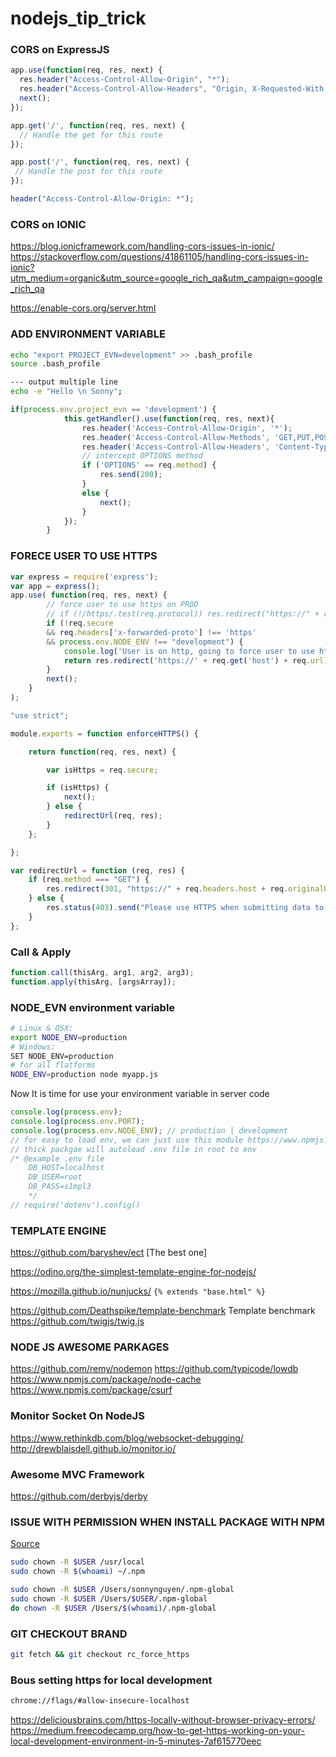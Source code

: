 # nodejs_tip_trick

### CORS on ExpressJS
```javascript
app.use(function(req, res, next) {
  res.header("Access-Control-Allow-Origin", "*");
  res.header("Access-Control-Allow-Headers", "Origin, X-Requested-With, Content-Type, Accept");
  next();
});

app.get('/', function(req, res, next) {
  // Handle the get for this route
});

app.post('/', function(req, res, next) {
 // Handle the post for this route
});

```
```php
header("Access-Control-Allow-Origin: *");
```
### CORS on IONIC
https://blog.ionicframework.com/handling-cors-issues-in-ionic/
https://stackoverflow.com/questions/41861105/handling-cors-issues-in-ionic?utm_medium=organic&utm_source=google_rich_qa&utm_campaign=google_rich_qa

https://enable-cors.org/server.html

### ADD ENVIRONMENT VARIABLE
```bash
echo "export PROJECT_EVN=development" >> .bash_profile
source .bash_profile

--- output multiple line
echo -e "Hello \n Sonny";
```

```js
if(process.env.project_evn == 'development') {
            this.getHandler().use(function(req, res, next){
                res.header('Access-Control-Allow-Origin', '*');
                res.header('Access-Control-Allow-Methods', 'GET,PUT,POST,DELETE,OPTIONS');
                res.header('Access-Control-Allow-Headers', 'Content-Type, Authorization, Content-Length, X-Requested-With');
                // intercept OPTIONS method
                if ('OPTIONS' == req.method) {
                    res.send(200);
                }
                else {
                    next();
                }
            });
        }

```
### FORECE USER TO USE HTTPS
```javascript
var express = require('express');
var app = express();
app.use( function(req, res, next) {
        // force user to use https on PROD
        // if (!/https/.test(req.protocol)) res.redirect("https://" + req.headers.host + req.url);
        if (!req.secure
        && req.headers['x-forwarded-proto'] !== 'https'
        && process.env.NODE_ENV !== "development") {
            console.log('User is on http, going to force user to use https!');
            return res.redirect('https://' + req.get('host') + req.url);
        }
        next();
    }
);

"use strict";

module.exports = function enforceHTTPS() {

	return function(req, res, next) {

		var isHttps = req.secure;

		if (isHttps) {
			next();
		} else {
			redirectUrl(req, res);
		}
	};

};

var redirectUrl = function (req, res) {
	if (req.method === "GET") {
		res.redirect(301, "https://" + req.headers.host + req.originalUrl);
	} else {
		res.status(403).send("Please use HTTPS when submitting data to this server.");
	}
};

```

### Call & Apply
```javascript
function.call(thisArg, arg1, arg2, arg3);
function.apply(thisArg, [argsArray]);
```
### NODE_EVN environment variable
```bash
# Linux & OSX:
export NODE_ENV=production
# Windows:
SET NODE_ENV=production
# for all flatforms
NODE_ENV=production node myapp.js
```
Now It is time for use your environment variable in server code
```javascript
console.log(process.env);
console.log(process.env.PORT);
console.log(process.env.NODE_ENV); // production | development
// for easy to load env, we can just use this module https://www.npmjs.com/package/dotenv
// thick packgae will autoload .env file in root to env
/* @example .env file
    DB_HOST=localhost
    DB_USER=root
    DB_PASS=s1mpl3
    */
// require('dotenv').config()
```
### TEMPLATE ENGINE

https://github.com/baryshev/ect [The best one]

https://odino.org/the-simplest-template-engine-for-nodejs/

https://mozilla.github.io/nunjucks/ `{% extends "base.html" %}`

https://github.com/Deathspike/template-benchmark Template benchmark
https://github.com/twigjs/twig.js

### NODE JS AWESOME PARKAGES
https://github.com/remy/nodemon
https://github.com/typicode/lowdb
https://www.npmjs.com/package/node-cache
https://www.npmjs.com/package/csurf

### Monitor Socket On NodeJS
https://www.rethinkdb.com/blog/websocket-debugging/
http://drewblaisdell.github.io/monitor.io/

### Awesome MVC Framework
https://github.com/derbyjs/derby


### ISSUE WITH PERMISSION WHEN INSTALL PACKAGE WITH NPM
<a href="https://docs.npmjs.com/getting-started/fixing-npm-permissions" target="_blank">Source</a>
```bash
sudo chown -R $USER /usr/local
sudo chown -R $(whoami) ~/.npm

sudo chown -R $USER /Users/sonnynguyen/.npm-global
sudo chown -R $USER /Users/$USER/.npm-global
do chown -R $USER /Users/$(whoami)/.npm-global
```
### GIT CHECKOUT BRAND
```bash
git fetch && git checkout rc_force_https
```
### Bous setting https for local development
```bash
chrome://flags/#allow-insecure-localhost
```
https://deliciousbrains.com/https-locally-without-browser-privacy-errors/
https://medium.freecodecamp.org/how-to-get-https-working-on-your-local-development-environment-in-5-minutes-7af615770eec
